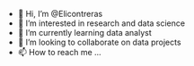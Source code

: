 - 👋 Hi, I’m @Elicontreras
- 👀 I’m interested in research and data science
- 🌱 I’m currently learning data analyst
- 💞️ I’m looking to collaborate on data projects
- 📫 How to reach me ...

<!---
Elicontreras/Elicontreras is a ✨ special ✨ repository because its `README.md` (this file) appears on your GitHub profile.
You can click the Preview link to take a look at your changes.
--->
